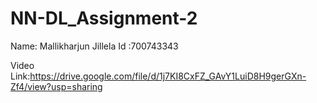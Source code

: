 # NN-DL_Assignment-2

Name: Mallikharjun Jillela
Id  :700743343

Video Link:https://drive.google.com/file/d/1j7KI8CxFZ_GAvY1LuiD8H9gerGXn-Zf4/view?usp=sharing
